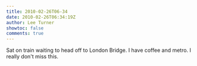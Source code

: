 ```yaml
---
title: 2010-02-26T06-34
date: 2010-02-26T06:34:19Z
author: Lee Turner
showtoc: false
comments: true
---
```


Sat on train waiting to head off to London Bridge. I have coffee and metro. I really don't miss this.

